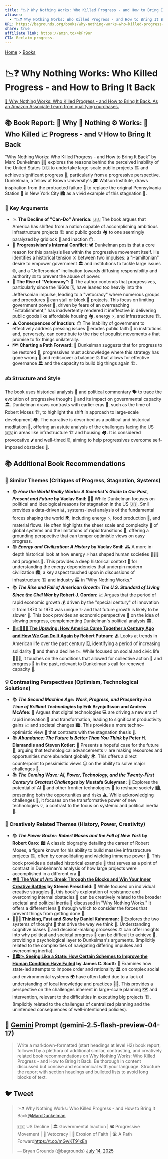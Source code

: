 ```yaml
---
title: "📉❓ Why Nothing Works: Who Killed Progress - and How to Bring It Back"
aliases:
  - "📉❓ Why Nothing Works: Who Killed Progress - and How to Bring It Back"
URL: https://bagrounds.org/books/why-nothing-works-who-killed-progress-and-how-to-bring-it-back
share: true
affiliate link: https://amzn.to/4kFr9or
CTA: Reclaim progress.
---
```

[Home](../index.md) > [Books](./index.md)  
# 📉❓ Why Nothing Works: Who Killed Progress - and How to Bring It Back  
[🛒 Why Nothing Works: Who Killed Progress - and How to Bring It Back. As an Amazon Associate I earn from qualifying purchases.](https://amzn.to/4kFr9or)  
  
## 📚 Book Report: 🤔 Why 🚫 Nothing ⚙️ Works: 🔪 Who Killed 📈 Progress - and 💡 How to Bring It Back  
  
"Why Nothing Works: Who Killed Progress - and How to Bring It Back" by Marc Dunkelman 👨‍🏫 explores the reasons behind the perceived inability of the United States 🇺🇸 to undertake large-scale public projects 🏗️ and achieve significant progress 🚀, particularly from a progressive perspective. Dunkelman, a fellow at Brown University's 🎓 Watson Institute, draws inspiration from the protracted failure 🤦 to replace the original Pennsylvania Station 🚂 in New York City 🏙️ as a vivid example of this stagnation 🐌.  
  
### 🔑 Key Arguments  
  
* 📉 **The Decline of "Can-Do" America:** 🇺🇸 The book argues that America has shifted from a nation capable of accomplishing ambitious infrastructure projects 🏗️ and public goods 🏘️ to one seemingly paralyzed by gridlock 🚦 and inaction 😶.  
* 🤝 **Progressivism's Internal Conflict:** 🕊️ Dunkelman posits that a core reason for this paralysis lies within the progressive movement itself. He identifies a historical tension ⚔️ between two impulses: a "Hamiltonian" desire to empower government 🏛️ and institutions to tackle large issues 🌐, and a "Jeffersonian" inclination towards diffusing responsibility and authority ⚖️ to prevent the abuse of power.  
* 🚫 **The Rise of "Vetocracy":** 🛑 The author contends that progressives, particularly since the 1960s 🗓️, have leaned too heavily into the Jeffersonian impulse, leading to a "vetocracy" where numerous groups and procedures 📝 can stall or block 🧱 projects. This focus on limiting government power 👮, driven by fears of an overreaching "Establishment," has inadvertently rendered it ineffective in delivering public goods like affordable housing 🏘️, energy ⚡, and infrastructure 🏗️.  
* ⚠️ **Consequences of Inaction:** 😔 The inability of government to effectively address pressing issues 📢 erodes public faith 🙏 in institutions and, perversely, can contribute to the rise of populist movements ✊ that promise to fix things unilaterally.  
* 🗺️ **Charting a Path Forward:** 🧭 Dunkelman suggests that for progress to be restored 🚀, progressives must acknowledge where this strategy has gone wrong 🤕 and rediscover a balance ⚖️ that allows for effective governance 🏛️ and the capacity to build big things again 🏗️.  
  
### ✍️ Structure and Style  
  
The book uses historical analysis 📜 and political commentary 🗣️ to trace the evolution of progressive thought 🤔 and its impact on governmental capacity 🏛️. Dunkelman draws contrasts with earlier eras 👴, such as the time of Robert Moses 🏗️, to highlight the shift in approach to large-scale development 🏘️. The narrative is described as a political and historical meditation 🧘, offering an astute analysis of the challenges facing the US 🇺🇸 in areas like infrastructure 🏗️ and housing 🏘️. It is considered provocative 🌶️ and well-timed ⏰, aiming to help progressives overcome self-imposed obstacles 💪.  
  
## 📚 Additional Book Recommendations  
  
### 💭 Similar Themes (Critiques of Progress, Stagnation, Systems)  
  
* 📚 **_How the World Really Works: A Scientist's Guide to Our Past, Present and Future_ by Vaclav Smil:** 🧑‍🔬 While Dunkelman focuses on political and ideological reasons for stagnation in the US 🇺🇸, Smil provides a data-driven 📊, systems-level analysis of the fundamental forces shaping the world 🌍, including energy ⚡, food production 🌾, and material flows. He often highlights the sheer scale and complexity 🤯 of global systems and the limitations of rapid transitions 🚀, offering a grounding perspective that can temper optimistic views on easy progress.  
* 📚 **_Energy and Civilization: A History_ by Vaclav Smil:** 🕰️ A more in-depth historical look at how energy ⚡ has shaped human societies 🧑‍🤝‍🧑 and progress 🚀. This provides a deep historical context 🌳 for understanding the energy dependencies that underpin modern civilization 🏙️, a key aspect touched upon in discussions of infrastructure 🏗️ and industry 🏭 in "Why Nothing Works."  
* 📚 **_The Rise and Fall of American Growth: The U.S. Standard of Living Since the Civil War_ by Robert J. Gordon:** 📈 Argues that the period of rapid economic growth 💰 driven by the "special century" of innovation 💡 from 1870 to 1970 was unique ✨ and that future growth is likely to be slower 🐌. This book provides an economic perspective 💸 on the idea of slowing progress, complementing Dunkelman's political analysis 🏛️.  
* **[🤝📈🇺🇸🔁 The Upswing: How America Came Together a Century Ago and How We Can Do It Again](./the-upswing.md) by Robert Putnam:** 🫂 Looks at trends in American life over the past century 🗓️, identifying a period of increasing solidarity 🙌 and then a decline 📉. While focused on social and civic life 🧑‍🤝‍🧑, it touches on the conditions that allowed for collective action 🤝 and progress 🚀 in the past, relevant to Dunkelman's call for renewed capacity 💪.  
  
### 💡 Contrasting Perspectives (Optimism, Technological Solutions)  
  
* 📚 **_The Second Machine Age: Work, Progress, and Prosperity in a Time of Brilliant Technologies_ by Erik Brynjolfsson and Andrew McAfee:** 🤖 Argues that digital technologies 💻 are driving a new era of rapid innovation 🚀 and transformation, leading to significant productivity gains 📈 and societal changes 🏙️. This provides a more techno-optimistic view 🤩 that contrasts with the stagnation thesis 🐌.  
* 📚 **_Abundance: The Future Is Better Than You Think_ by Peter H. Diamandis and Steven Kotler:** 🌟 Presents a hopeful case for the future 🔮, arguing that technological advancements 💡 are making resources and opportunities more abundant globally 🌍. This offers a direct counterpoint to pessimistic views 😔 on the ability to solve major challenges 💪.  
* 📚 **_The Coming Wave: AI, Power, Technology, and the Twenty-First Century’s Greatest Challenges_ by Mustafa Suleyman:** 🌊 Explores the potential of AI 🤖 and other frontier technologies 🚀 to reshape society 🏙️, presenting both the opportunities and risks ⚠️. While acknowledging challenges 💪, it focuses on the transformative power of new technologies 💡, a contrast to the focus on systemic and political inertia 🐌.  
  
### 🎨 Creatively Related Themes (History, Power, Creativity)  
  
* 📚 **_The Power Broker: Robert Moses and the Fall of New York_ by Robert Caro:** 🏙️ A classic biography detailing the career of Robert Moses, a figure known for his ability to build massive infrastructure projects 🏗️, often by consolidating and wielding immense power 💪. This book provides a detailed historical example 📜 that serves as a point of contrast in Dunkelman's analysis of how large projects were accomplished in a different era 👴.  
* **[🪖🎨 The War of Art: Break Through the Blocks and Win Your Inner Creative Battles](./the-war-of-art.md) by Steven Pressfield:** 🎨 While focused on individual creative struggles 🤔, this book's exploration of resistance and overcoming internal obstacles 💪 can be creatively related to the broader societal and political inertia 🐌 discussed in "Why Nothing Works." It offers a different lens 🔎 through which to consider the forces that prevent things from getting done 🚧.  
* **[🤔🐇🐢 Thinking, Fast and Slow](./thinking-fast-and-slow.md) by Daniel Kahneman:** 🧠 Explores the two systems of thought 🤔 that drive the way we think 🤔. Understanding cognitive biases 🤔 and decision-making processes ⚖️ can offer insights into why political and societal progress 🚀 can be difficult to achieve 💪, providing a psychological layer to Dunkelman's arguments. (Implicitly related to the complexities of navigating differing impulses and overcoming inertia).  
* **[📖🏛️📉 Seeing Like a State: How Certain Schemes to Improve the Human Condition Have Failed](./seeing-like-a-state-how-certain-schemes-to-improve-the-human-condition-have-failed.md) by James C. Scott:** 👀 Examines how state-led attempts to impose order and rationality 🏛️ on complex social and environmental systems 🌍 have often failed due to a lack of understanding of local knowledge and practices 🧑‍🌾. This provides a perspective on the challenges inherent in large-scale planning 🗺️ and intervention, relevant to the difficulties in executing big projects 🏗️. (Implicitly related to the challenges of centralized planning and the unintended consequences of well-intentioned policies).  
  
## 💬 [Gemini](../software/gemini.md) Prompt (gemini-2.5-flash-preview-04-17)  
> Write a markdown-formatted (start headings at level H2) book report, followed by a plethora of additional similar, contrasting, and creatively related book recommendations on Why Nothing Works: Who Killed Progress - and How to Bring It Back. Be thorough in content discussed but concise and economical with your language. Structure the report with section headings and bulleted lists to avoid long blocks of text.  
  
## 🐦 Tweet  
<blockquote class="twitter-tweet" data-theme="dark"><p lang="en" dir="ltr">📉❓ Why Nothing Works: Who Killed Progress - and How to Bring It Back<a href="https://twitter.com/MarcDunkelman?ref_src=twsrc%5Etfw">@MarcDunkelman</a><br><br>🇺🇸 US Decline | 🏛️ Governmental Inaction | 🕊️ Progressive Movement | 🛑 Vetocracy | 🙏 Erosion of Faith | 🛣️ A Path Forward<a href="https://t.co/mGwKT91xEn">https://t.co/mGwKT91xEn</a></p>&mdash; Bryan Grounds (@bagrounds) <a href="https://twitter.com/bagrounds/status/1944631277241688574?ref_src=twsrc%5Etfw">July 14, 2025</a></blockquote> <script async src="https://platform.twitter.com/widgets.js" charset="utf-8"></script>